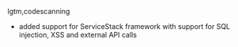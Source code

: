 lgtm,codescanning
* added support for ServiceStack framework with support for SQL injection, XSS and external API calls
